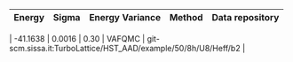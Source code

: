 |       Energy          |  Sigma          | Energy Variance  |  Method                                                          | Data repository                |
| ----------------------| ----------------| -----------------|------------------------------------------------------------------|------------------------------- |

| -41.1638   |  0.0016  |   0.30   |  VAFQMC | git-scm.sissa.it:TurboLattice/HST_AAD/example/50/8h/U8/Heff/b2 |
